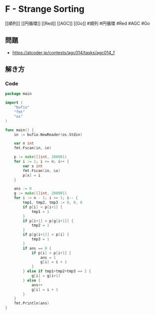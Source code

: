 # F - Strange Sorting
[[順列]] [[円循環]] [[Red]] [[AGC]] [[Go]]
#順列 #円循環 #Red #AGC #Go 

## 問題
- https://atcoder.jp/contests/agc014/tasks/agc014_f

## 解き方
### Code
```go
package main

import (
	"bufio"
	"fmt"
	"os"
)

func main() {
	in := bufio.NewReader(os.Stdin)

	var n int
	fmt.Fscan(in, &n)

	p := make([]int, 200001)
	for i := 1; i <= n; i++ {
		var x int
		fmt.Fscan(in, &x)
		p[x] = i
	}

	ans := 0
	g := make([]int, 200001)
	for i := n - 1; i >= 1; i-- {
		tmp1, tmp2, tmp3 := 0, 0, 0
		if p[i] < p[i+1] {
			tmp1 = 1
		}
		if p[i+1] < p[g[i+1]] {
			tmp2 = 1
		}
		if p[g[i+1]] < p[i] {
			tmp3 = 1
		}
		if ans == 0 {
			if p[i] > p[i+1] {
				ans = 1
				g[i] = i + 1
			}
		} else if tmp1+tmp2+tmp3 == 2 {
			g[i] = g[i+1]
		} else {
			ans++
			g[i] = i + 1
		}
	}
	fmt.Println(ans)
}
```